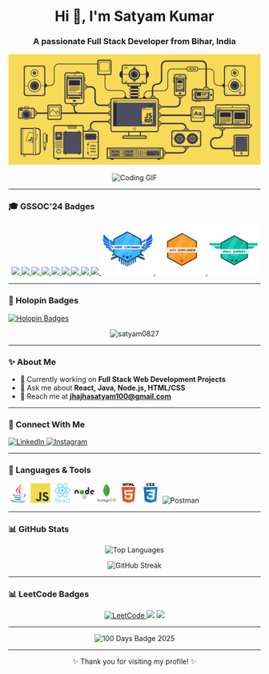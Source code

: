 <h1 align="center">Hi 👋, I'm Satyam Kumar</h1>
<h3 align="center">A passionate Full Stack Developer from Bihar, India</h3>

<p align="center">
  <img src="https://github.com/satyam0827/satyam0827/blob/main/images/myimage.gif" alt="Profile Banner"/>
</p>

<p align="center">
  <img src="https://private-user-images.githubusercontent.com/74038190/325895827-ad50585b-2e08-4f45-9836-9bb6d67e2a86.gif" alt="Coding GIF" height="200"/>
</p>

---

### 🎓 GSSOC'24 Badges
<p align="center">
  <a href="https://gssoc.girlscript.tech/leaderboard">
    <img src="https://raw.githubusercontent.com/GSSoC24/Postman-Challenge/main/docs/assets/Postman%20White.png" width="100px" />
    <img src="https://raw.githubusercontent.com/GSSoC24/Postman-Challenge/main/docs/assets/1.png" width="100px" />
    <img src="https://raw.githubusercontent.com/GSSoC24/Postman-Challenge/main/docs/assets/2.png" width="100px" />
    <img src="https://raw.githubusercontent.com/GSSoC24/Postman-Challenge/main/docs/assets/3.png" width="100px" />
    <img src="https://raw.githubusercontent.com/GSSoC24/Postman-Challenge/main/docs/assets/4.png" width="100px" />
    <img src="https://raw.githubusercontent.com/GSSoC24/Postman-Challenge/main/docs/assets/5.png" width="100px" />
    <img src="https://raw.githubusercontent.com/GSSoC24/Postman-Challenge/main/docs/assets/6.png" width="105px" />
    <img src="https://raw.githubusercontent.com/GSSoC24/Postman-Challenge/main/docs/assets/7.png" width="100px" />
    <img src="https://raw.githubusercontent.com/GSSoC24/Postman-Challenge/main/docs/assets/8.png" width="100px" />
    <img src="https://raw.githubusercontent.com/GSSoC24/Contributor/refs/heads/main/assets/Code%20Luminary.png" width="105px" />
    <img src="https://raw.githubusercontent.com/GSSoC24/Contributor/refs/heads/main/assets/Git%20Explorer.png" width="100px" />
    <img src="https://raw.githubusercontent.com/GSSoC24/Contributor/refs/heads/main/assets/Pull%20Expert.png" width="100px" />
  </a>
</p>

---

### 🎨 Holopin Badges

[![Holopin Badges](https://holopin.me/satyam0827)](https://holopin.io/@satyam0827)

<p align="center">
  <img src="https://komarev.com/ghpvc/?username=satyam0827&label=Profile%20views&color=0e75b6&style=flat" alt="satyam0827" />
</p>

---

### ✨ About Me

- 🚀 Currently working on **Full Stack Web Development Projects**
- 💬 Ask me about **React, Java, Node.js, HTML/CSS**
- 📧 Reach me at **jhajhasatyam100@gmail.com**

---

### 🔗 Connect With Me
<p align="left">
  <a href="https://linkedin.com/in/ajsatyam" target="_blank">
    <img src="https://raw.githubusercontent.com/rahuldkjain/github-profile-readme-generator/master/src/images/icons/Social/linked-in-alt.svg" alt="LinkedIn" height="30" width="40" />
  </a>
  <a href="https://instagram.com/its_satyam_.kumar" target="_blank">
    <img src="https://raw.githubusercontent.com/rahuldkjain/github-profile-readme-generator/master/src/images/icons/Social/instagram.svg" alt="Instagram" height="30" width="40" />
  </a>
</p>

---

### 🔧 Languages & Tools
<p align="left">
  <!-- Add icons as in your original, shortened for brevity here -->
  <img src="https://raw.githubusercontent.com/devicons/devicon/master/icons/java/java-original.svg" alt="Java" width="40" height="40"/>
  <img src="https://raw.githubusercontent.com/devicons/devicon/master/icons/javascript/javascript-original.svg" alt="JavaScript" width="40" height="40"/>
  <img src="https://raw.githubusercontent.com/devicons/devicon/master/icons/react/react-original-wordmark.svg" alt="React" width="40" height="40"/>
  <img src="https://raw.githubusercontent.com/devicons/devicon/master/icons/nodejs/nodejs-original-wordmark.svg" alt="Node.js" width="40" height="40"/>
  <img src="https://raw.githubusercontent.com/devicons/devicon/master/icons/mongodb/mongodb-original-wordmark.svg" alt="MongoDB" width="40" height="40"/>
  <img src="https://raw.githubusercontent.com/devicons/devicon/master/icons/html5/html5-original-wordmark.svg" alt="HTML" width="40" height="40"/>
  <img src="https://raw.githubusercontent.com/devicons/devicon/master/icons/css3/css3-original-wordmark.svg" alt="CSS" width="40" height="40"/>
  <img src="https://www.vectorlogo.zone/logos/getpostman/getpostman-icon.svg" alt="Postman" width="40" height="40"/>
</p>

---

### 📊 GitHub Stats

<p align="center">
  <img src="https://github-readme-stats.vercel.app/api/top-langs?username=satyam0827&show_icons=true&locale=en&layout=compact" alt="Top Languages"/>
</p>

<p align="center">
  <img src="https://github-readme-streak-stats.herokuapp.com/?user=satyam0827&" alt="GitHub Streak"/>
</p>

---

### 📊 LeetCode Badges

<p align="center">
  <a href="https://leetcode.com/satyam0827">
    <img src="https://img.shields.io/badge/LeetCode-Profile-orange?style=for-the-badge&logo=leetcode" alt="LeetCode"/>
  </a>
  <img src="https://img.shields.io/badge/Solved-500+-blue?style=for-the-badge"/>
  <img src="https://img.shields.io/badge/Language-Java-yellow?style=for-the-badge"/>
</p>

---
<p align="center">
  <!-- GIF Badges -->
  <img src="https://github.com/satyam0827/satyam0827/" width="80" alt="100 Days Badge 2025" />
 
</p>

---
<p align="center">
  ✨ Thank you for visiting my profile! ✨
</p>
